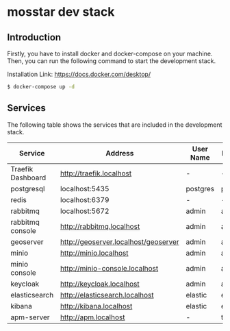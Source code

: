 # mosstar dev stack

## Introduction
Firstly, you have to install docker and docker-compose on your machine. Then, you can run the following command to start the development stack.

Installation Link: https://docs.docker.com/desktop/

```bash
$ docker-compose up -d
```

## Services
The following table shows the services that are included in the development stack.

| Service           | Address                              | User Name | Password   |
|-------------------|--------------------------------------|-----------|------------|
| Traefik Dashboard | http://traefik.localhost             | -         | -          |
| postgresql        | localhost:5435                       | postgres  | postgres   |
| redis             | localhost:6379                       | -         | -          |
| rabbitmq          | localhost:5672                       | admin     | admin123   |
| rabbitmq console  | http://rabbitmq.localhost            | admin     | admin123   |
| geoserver         | http://geoserver.localhost/geoserver | admin     | admin123   |
| minio             | http://minio.localhost               | admin     | admin123   |
| minio console     | http://minio-console.localhost       | admin     | admin123   |
| keycloak          | http://keycloak.localhost            | admin     | admin123   |
| elasticsearch     | http://elasticsearch.localhost       | elastic   | elastic123 |
| kibana            | http://kibana.localhost              | elastic   | elastic123 |
| apm-server        | http://apm.localhost                 | -         | token123   |
